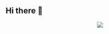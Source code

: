 ## Hi there 👋

<!--
leekminxx/leekminxx** is a ✨ _special_ ✨ repository because its `README.md` (this file) appears on your GitHub profile.

Here are some ideas to get you started:


- 🔭 I’m currently working on ...
- 🌱 I’m currently learning ...
- 👯 I’m looking to collaborate on ...
- 🤔 I’m looking for help with ...
- 💬 Ask me about ...
- 📫 How to reach me: ...
- 😄 Pronouns: ...
- ⚡ Fun fact: ...
-->
<p align='center'>
    <img src="https://capsule-render.vercel.app/api?type=slice&height=303&color=gradient&text=Welcome%20to%20my%20GitHub🎈&reversal=false&fontAlign=52&textBg=false&fontAlignY=47&animation=fadeIn"/>
</p>
